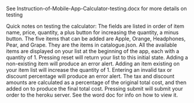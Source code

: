See Instruction-of-Mobile-App-Calculator-testing.docx for more details on testing 

Quick notes on testing the calculator:
The fields are listed in order of item name, price, quantity, a plus button for increasing the quantity, a minus button. The five items that can be added are Apple, Orange, Headphones, Pear, and Grape. They are the items in catalogue.json. All the available items are displayed on your list at the beginning of the app, each with a quantity of 1. Pressing reset will return your list to this initial state. Adding a non-existing item will produce an error alert. Adding an item existing on your item list will increase the quantity of 1. Entering an invalid tax or discount percentage will produce an error alert. The tax and discount amounts are calculated as a percentage of the original total cost, and then added on to produce the final total cost. Pressing submit will submit your order to the heroku server. See the word doc for info on how to view it. 
